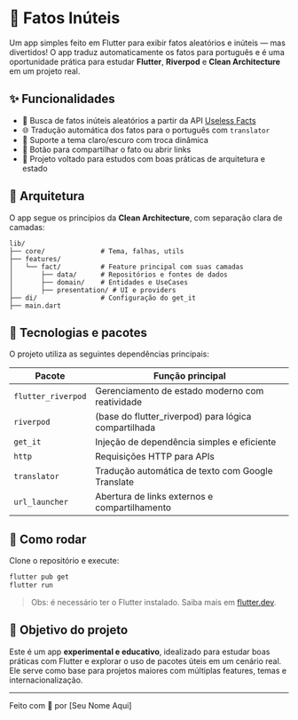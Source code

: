 
# 📱 Fatos Inúteis

Um app simples feito em Flutter para exibir fatos aleatórios e inúteis — mas divertidos! O app traduz automaticamente os fatos para português e é uma oportunidade prática para estudar **Flutter**, **Riverpod** e **Clean Architecture** em um projeto real.

## ✨ Funcionalidades

- 🔄 Busca de fatos inúteis aleatórios a partir da API [Useless Facts](https://uselessfacts.jsph.pl/)
- 🌐 Tradução automática dos fatos para o português com `translator`
- 🎨 Suporte a tema claro/escuro com troca dinâmica
- 🔗 Botão para compartilhar o fato ou abrir links
- 🧠 Projeto voltado para estudos com boas práticas de arquitetura e estado

## 🧱 Arquitetura

O app segue os princípios da **Clean Architecture**, com separação clara de camadas:

```
lib/
├── core/              # Tema, falhas, utils
├── features/
│   └── fact/          # Feature principal com suas camadas
│       ├── data/      # Repositórios e fontes de dados
│       ├── domain/    # Entidades e UseCases
│       ├── presentation/ # UI e providers
├── di/                # Configuração do get_it
├── main.dart
```

## 🧰 Tecnologias e pacotes

O projeto utiliza as seguintes dependências principais:

| Pacote           | Função principal                              |
|------------------|-----------------------------------------------|
| `flutter_riverpod` | Gerenciamento de estado moderno com reatividade |
| `riverpod`         | (base do flutter_riverpod) para lógica compartilhada |
| `get_it`           | Injeção de dependência simples e eficiente    |
| `http`             | Requisições HTTP para APIs                    |
| `translator`       | Tradução automática de texto com Google Translate |
| `url_launcher`     | Abertura de links externos e compartilhamento |

## 🚀 Como rodar

Clone o repositório e execute:

```bash
flutter pub get
flutter run
```

> Obs: é necessário ter o Flutter instalado. Saiba mais em [flutter.dev](https://flutter.dev).

## 🧪 Objetivo do projeto

Este é um app **experimental e educativo**, idealizado para estudar boas práticas com Flutter e explorar o uso de pacotes úteis em um cenário real. Ele serve como base para projetos maiores com múltiplas features, temas e internacionalização.

---

Feito com 💙 por [Seu Nome Aqui]
